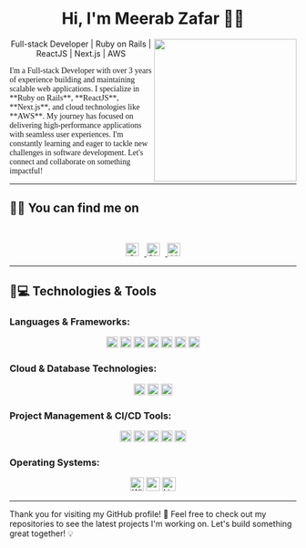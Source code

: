 <h1 align="center">Hi, I'm Meerab Zafar 👨‍💻</h1>
<img align="right" src="https://github.com/7oSkaaa/7oSkaaa/blob/main/Images/Right_Side.gif?raw=true" width="250px">

<p align="center">
  Full-stack Developer | Ruby on Rails | ReactJS | Next.js | AWS
</p>

<p style="font-family: 'italic_font';">
  I'm a Full-stack Developer with over 3 years of experience building and maintaining scalable web applications. I specialize in **Ruby on Rails**, **ReactJS**, **Next.js**, and cloud technologies like **AWS**. My journey has focused on delivering high-performance applications with seamless user experiences. I'm constantly learning and eager to tackle new challenges in software development. Let's connect and collaborate on something impactful! 🚀
</p>

---

## 🤝🏻 You can find me on
<br>
<p align="center">
  <a href="mailto:meerab.zafar00@gmail.com">
    <img src="https://img.shields.io/badge/gmail-%23EA4335.svg?style=plastic&logo=gmail&logoColor=white" alt="Gmail" height="23" style="margin-right: 10px;"/>
  </a>
  <a href="https://github.com/Meerab8">
    <img src="https://img.shields.io/badge/github-%23181717.svg?style=plastic&logo=github&logoColor=white" alt="GitHub" height="23" style="margin-right: 10px;"/>
  </a>
  <a href="https://www.linkedin.com/in/meerab-zafar/">
    <img src="https://img.shields.io/badge/linkedin-%230A66C2.svg?style=plastic&logo=linkedin&logoColor=white" alt="LinkedIn" height="23"/>
  </a>
</p>

---

## 🚀💻 Technologies & Tools

### Languages & Frameworks:
<p align="center">
  <img src="https://img.shields.io/badge/Ruby-%23CC342D.svg?style=plastic&logo=ruby&logoColor=white" alt="Ruby" height="20"/>
  <img src="https://img.shields.io/badge/Rails-%23CC0000.svg?style=plastic&logo=ruby-on-rails&logoColor=white" alt="Rails" height="20"/>
  <img src="https://img.shields.io/badge/JavaScript-%23F7DF1E.svg?style=plastic&logo=javascript&logoColor=white" alt="JavaScript" height="20"/>
  <img src="https://img.shields.io/badge/TypeScript-%233178C6.svg?style=plastic&logo=typescript&logoColor=white" alt="TypeScript" height="20"/>
  <img src="https://img.shields.io/badge/ReactJS-%2361DAFB.svg?style=plastic&logo=react&logoColor=white" alt="ReactJS" height="20"/>
  <img src="https://img.shields.io/badge/Next.js-%23000000.svg?style=plastic&logo=next.js&logoColor=white" alt="Next.js" height="20"/>
  <img src="https://img.shields.io/badge/Node.js-%23339933.svg?style=plastic&logo=node.js&logoColor=white" alt="Node.js" height="20"/>
</p>

### Cloud & Database Technologies:
<p align="center">
  <img src="https://img.shields.io/badge/AWS-%23232F3E.svg?style=plastic&logo=amazon-aws&logoColor=white" alt="AWS" height="20"/>
  <img src="https://img.shields.io/badge/PostgreSQL-%23336791.svg?style=plastic&logo=postgresql&logoColor=white" alt="PostgreSQL" height="20"/>
  <img src="https://img.shields.io/badge/MySQL-%234479A1.svg?style=plastic&logo=mysql&logoColor=white" alt="MySQL" height="20"/>
</p>

### Project Management & CI/CD Tools:
<p align="center">
  <img src="https://img.shields.io/badge/Asana-%23F4A300.svg?style=plastic&logo=asana&logoColor=white" alt="Asana" height="20"/>
  <img src="https://img.shields.io/badge/ClickUp-%2366B2A2.svg?style=plastic&logo=clickup&logoColor=white" alt="ClickUp" height="20"/>
  <img src="https://img.shields.io/badge/Git-%23F05032.svg?style=plastic&logo=git&logoColor=white" alt="Git" height="20"/>
  <img src="https://img.shields.io/badge/GitHub-%23121011.svg?style=plastic&logo=github&logoColor=white" alt="GitHub" height="20"/>
  <img src="https://img.shields.io/badge/GitLab-%23181717.svg?style=plastic&logo=gitlab&logoColor=white" alt="GitLab" height="20"/>
</p>

### Operating Systems:
<p align="center">
  <img alt="Windows" src="https://img.shields.io/badge/Windows-0078D6?style=plastic&logo=windows&logoColor=white" height="24">
  <img alt="macOS" src="https://img.shields.io/badge/macOS-000000?style=plastic&logo=apple&logoColor=white" height="24">
  <img alt="Linux" src="https://img.shields.io/badge/Linux-FCC624?style=plastic&logo=linux&logoColor=black" height="24">
</p>

---

Thank you for visiting my GitHub profile! 🚀 Feel free to check out my repositories to see the latest projects I'm working on. Let's build something great together! 💡
